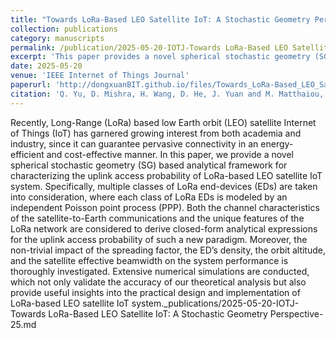```yaml
---
title: "Towards LoRa-Based LEO Satellite IoT: A Stochastic Geometry Perspective"
collection: publications
category: manuscripts
permalink: /publication/2025-05-20-IOTJ-Towards LoRa-Based LEO Satellite IoT: A Stochastic Geometry Perspective-25
excerpt: 'This paper provides a novel spherical stochastic geometry (SG) based analytical framework for characterizing the uplink access probability of LoRa-based LEO satellite IoT system.'
date: 2025-05-20
venue: 'IEEE Internet of Things Journal'
paperurl: 'http://dongxuanBIT.github.io/files/Towards_LoRa-Based_LEO_Satellite_IoT_A_Stochastic_Geometry_Perspective.pdf'
citation: 'Q. Yu, D. Mishra, H. Wang, D. He, J. Yuan and M. Matthaiou, &quot;Towards LoRa-Based LEO Satellite IoT: A Stochastic Geometry Perspective,&quot; <i>IEEE Internet Things J.</i>, Early Access, May 2025.'
---
```


Recently, Long-Range (LoRa) based low Earth orbit (LEO) satellite Internet of Things (IoT) has garnered growing interest from both academia and industry, since it can guarantee pervasive connectivity in an energy-efficient and cost-effective manner. In this paper, we provide a novel spherical stochastic geometry (SG) based analytical framework for characterizing the uplink access probability of LoRa-based LEO satellite IoT system. Specifically, multiple classes of LoRa end-devices (EDs) are taken into consideration, where each class of LoRa EDs is modeled by an independent Poisson point process (PPP). Both the channel characteristics of the satellite-to-Earth communications and the unique features of the LoRa network are considered to derive closed-form analytical expressions for the uplink access probability of such a new paradigm. Moreover, the non-trivial impact of the spreading factor, the ED’s density, the orbit altitude, and the satellite effective beamwidth on the system performance is thoroughly investigated. Extensive numerical simulations are conducted, which not only validate the accuracy of our theoretical analysis but also provide useful insights into the practical design and implementation of LoRa-based LEO satellite IoT system._publications/2025-05-20-IOTJ-Towards LoRa-Based LEO Satellite IoT: A Stochastic Geometry Perspective-25.md